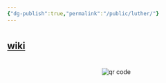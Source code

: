 ```yaml
---
{"dg-publish":true,"permalink":"/public/luther/"}
---
```


# 


## [wiki](https://www.wikiwand.com/hu/Luther_M%C3%A1rton)
#
<p style="text-align: center;"><img src="https://chart.googleapis.com/chart?cht=qr&chl=https://notes.andrasdenes.com/luther&chs=180x180&choe=UTF-8&chld=L|2" alt="qr code"></p>

